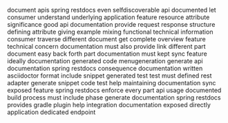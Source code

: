 document apis spring restdocs even selfdiscoverable api documented let consumer understand underlying application feature resource attribute significance good api documentation provide request response structure defining attribute giving example mixing functional technical information consumer traverse different document get complete overview feature technical concern documentation must also provide link different part document easy back forth part documentation must kept sync feature ideally documentation generated code menugeneration generate api documentation spring restdocs consequence documentation written asciidoctor format include snippet generated test test must defined rest adapter generate snippet code test help maintaining documentation sync exposed feature spring restdocs enforce every part api usage documented build process must include phase generate documentation spring restdocs provides gradle plugin help integration documentation exposed directly application dedicated endpoint
